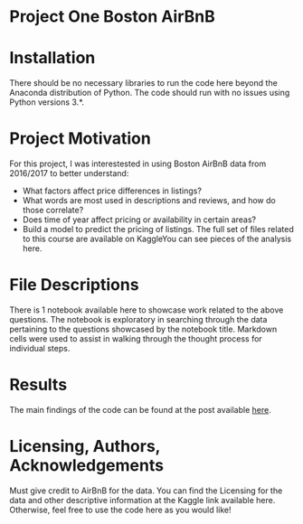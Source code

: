 # Project One Boston AirBnB

# Installation
There should be no necessary libraries to run the code here beyond the Anaconda distribution of Python. The code should run with no issues using Python versions 3.*.

# Project Motivation
For this project, I was interestested in using Boston AirBnB data from 2016/2017 to better understand:

* What factors affect price differences in listings?
* What words are most used in descriptions and reviews, and how do those correlate?
* Does time of year affect pricing or availability in certain areas?
* Build a model to predict the pricing of listings. 
The full set of files related to this course are available on KaggleYou can see pieces of the analysis here.

# File Descriptions
There is 1 notebook available here to showcase work related to the above questions. The notebook is exploratory in searching through the data pertaining to the questions showcased by the notebook title. Markdown cells were used to assist in walking through the thought process for individual steps.

# Results
The main findings of the code can be found at the post available [here](https://www.google.com).

# Licensing, Authors, Acknowledgements
Must give credit to AirBnB for the data. You can find the Licensing for the data and other descriptive information at the Kaggle link available here. Otherwise, feel free to use the code here as you would like!
